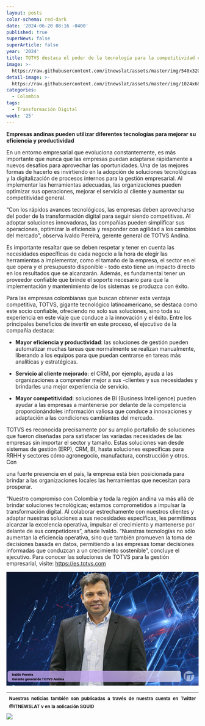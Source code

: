 ```yaml
---
layout: posts
color-schema: red-dark
date: '2024-06-20 08:16 -0400'
published: true
superNews: false
superArticle: false
year: '2024'
title: TOTVS destaca el poder de la tecnología para la competitividad empresarial
image: >-
  https://raw.githubusercontent.com/itnewslat/assets/master/img/540x320/Ivaldo-Pereira-p.jpg
detail-image: >-
  https://raw.githubusercontent.com/itnewslat/assets/master/img/1024x680/Ivaldo-Pereira-g.jpg
categories:
  - Colombia
tags:
  - Transformación Digital
week: '25'
---
```

**Empresas andinas pueden utilizar diferentes tecnologías para mejorar su eficiencia y productividad**

En un entorno empresarial que evoluciona constantemente, es más importante que nunca que las empresas puedan adaptarse rápidamente a nuevos desafíos para aprovechar las oportunidades. Una de las mejores formas de hacerlo es invirtiendo en la adopción de soluciones tecnológicas y la digitalización de procesos internos para la gestión empresarial. Al implementar las herramientas adecuadas, las organizaciones pueden optimizar sus operaciones, mejorar el servicio al cliente y aumentar su competitividad general.

“Con los rápidos avances tecnológicos, las empresas deben aprovecharse del poder de la transformación digital para seguir siendo competitivas. Al adoptar soluciones innovadoras, las compañías pueden simplificar sus operaciones, optimizar la eficiencia y responder con agilidad a los cambios del mercado”, observa Ivaldo Pereira, gerente general de TOTVS Andina.

Es importante resaltar que se deben respetar y tener en cuenta las necesidades específicas de cada negocio a la hora de elegir las herramientas a implementar, como el tamaño de la empresa, el sector en el que opera y el presupuesto disponible - todo esto tiene un impacto directo en los resultados que se alcanzarán. Además, es fundamental tener un proveedor confiable que brinde el soporte necesario para que la implementación y mantenimiento de los sistemas se produzca con éxito.

Para las empresas colombianas que buscan obtener esta ventaja competitiva, TOTVS, gigante tecnológico latinoamericano, se destaca como este socio confiable, ofreciendo no solo sus soluciones, sino toda su experiencia en este viaje que conduce a la innovación y el éxito. Entre los principales beneficios de invertir en este proceso, el ejecutivo de la compañía destaca:

- **Mayor eficiencia y productividad**: las soluciones de gestión pueden automatizar muchas tareas que normalmente se realizan manualmente, liberando a los equipos para que puedan centrarse en tareas más analíticas y estratégicas.

- **Servicio al cliente mejorado**: el CRM, por ejemplo, ayuda a las organizaciones a comprender mejor a sus -clientes y sus necesidades y brindarles una mejor experiencia de servicio.

- **Mayor competitividad**: soluciones de BI (Business Intelligence) pueden ayudar a las empresas a mantenerse por delante de la competencia proporcionándoles información valiosa que conduce a innovaciones y adaptación a las condiciones cambiantes del mercado.

TOTVS es reconocida precisamente por su amplio portafolio de soluciones que fueron diseñadas para satisfacer las variadas necesidades de las empresas sin importar el sector y tamaño. Estas soluciones van desde sistemas de gestión (ERP), CRM, BI, hasta soluciones específicas para RRHH y sectores cómo agronegocio, manufactura, construcción y otros. Con

una fuerte presencia en el país, la empresa está bien posicionada para brindar a las organizaciones locales las herramientas que necesitan para prosperar.

“Nuestro compromiso con Colombia y toda la región andina va más allá de brindar soluciones tecnológicas; estamos comprometidos a impulsar la transformación digital. Al colaborar estrechamente con nuestros clientes y adaptar nuestras soluciones a sus necesidades específicas, les permitimos alcanzar la excelencia operativa, impulsar el crecimiento y mantenerse por delante de sus competidores”, añade Ivaldo. “Nuestras tecnologías no sólo aumentan la eficiencia operativa, sino que también promueven la toma de decisiones basada en datos, permitiendo a las empresas tomar decisiones informadas que conduzcan a un crecimiento sostenible”, concluye el ejecutivo. Para conocer las soluciones de TOTVS para la gestión empresarial, visite: https://es.totvs.com

![](https://raw.githubusercontent.com/itnewslat/assets/master/img/540x320/Ivaldo-Pereira-p.jpg)

<table style="height: 42px;" width="569">
<tbody>
<tr>
<td style="text-align: justify;"><sub><strong>Nuestras noticias también son publicadas a través de nuestra cuenta en Twitter <a href="https://twitter.com/itnewslat?lang=es">@ITNEWSLAT</a> y en la aplicación <a href="https://squidapp.co/en/">SQUID</a></strong></sub></td>
</tr>
</tbody>
</table>

<img src="https://tracker.metricool.com/c3po.jpg?hash=56f88a41e39ab42c063cc51676587a04"/>
